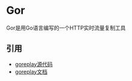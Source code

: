 # Gor

Gor是用Go语言编写的一个HTTP实时流量复制工具


## 引用

+ [goreplay源代码](https://github.com/buger/goreplay)
+ [goreplay文档](https://github.com/buger/goreplay/wiki)

